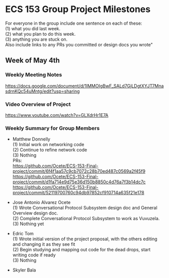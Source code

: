 # ECS 153 Group Project Milestones

For everyone in the group include one sentence on each of these:  
	(1) what you did last week.  
	(2) what you plan to do this week.  
	(3) anything you are stuck on.  
Also include links to any PRs you committed or design docs you wrote"

## Week of May 4th

### Weekly Meeting Notes

https://docs.google.com/document/d/1lMMOIgBwF_SALd7GjLDgtXYJT7MnasdrnKQc54uMntg/edit?usp=sharing

### Video Overview of Project

https://www.youtube.com/watch?v=GLXdrHr1E7A

### Weekly Summary for Group Members

- Matthew Donnelly  
	(1) Initial work on networking code  
	(2) Continue to refine network code  
	(3) Nothing  
	PRs:  
		https://github.com/Ocete/ECS-153-Final-project/commit/6f4f1aa57c9cb7072c28b70ed487c0569a2f45f9  
		https://github.com/Ocete/ECS-153-Final-project/commit/d1fa714e9d75e36d150b8850c4d76a7f3b14dc7c  
		https://github.com/Ocete/ECS-153-Final-project/commit/52119700760c94db97852cf910714a635f21e178  

- Jose Antonio Alvarez Ocete  
	(1) Wrote Conversational Protocol Subsystem design doc and General Overview design doc.  
	(2) Complete Conversational Protocol Subsystem to work as Vuvuzela.  
	(3) Nothing yet  

- Edric Tom  
	(1) Wrote initial version of the project proposal, with the others editing and changing it as they see fit  
	(2) Begin studying and mapping out code for the dead drops, start writing code if ready  
	(3) Nothing  

- Skyler Bala  
